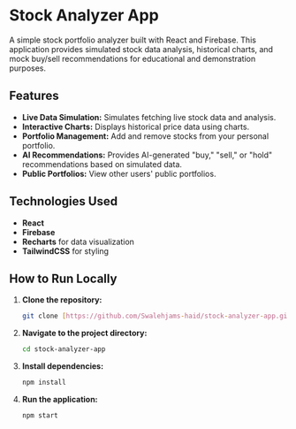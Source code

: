 # Stock Analyzer App

A simple stock portfolio analyzer built with React and Firebase. This application provides simulated stock data analysis, historical charts, and mock buy/sell recommendations for educational and demonstration purposes.

## Features

-   **Live Data Simulation:** Simulates fetching live stock data and analysis.
-   **Interactive Charts:** Displays historical price data using charts.
-   **Portfolio Management:** Add and remove stocks from your personal portfolio.
-   **AI Recommendations:** Provides AI-generated "buy," "sell," or "hold" recommendations based on simulated data.
-   **Public Portfolios:** View other users' public portfolios.

## Technologies Used

-   **React**
-   **Firebase**
-   **Recharts** for data visualization
-   **TailwindCSS** for styling

## How to Run Locally

1.  **Clone the repository:**
    ```bash
    git clone [https://github.com/Swalehjams-haid/stock-analyzer-app.git](https://github.com/Swalehjams-haid/stock-analyzer-app.git)
    ```
2.  **Navigate to the project directory:**
    ```bash
    cd stock-analyzer-app
    ```
3.  **Install dependencies:**
    ```bash
    npm install
    ```
4.  **Run the application:**
    ```bash
    npm start
    ```
